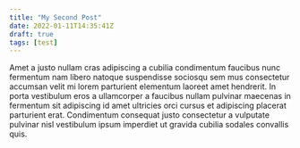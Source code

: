 ```yaml
---
title: "My Second Post"
date: 2022-01-11T14:35:41Z
draft: true
tags: [test]
---
```


Amet a justo nullam cras adipiscing a cubilia condimentum faucibus nunc fermentum nam libero natoque suspendisse sociosqu sem mus consectetur accumsan velit mi lorem parturient elementum laoreet amet hendrerit. In porta vestibulum eros a ullamcorper a faucibus nullam pulvinar maecenas in fermentum sit adipiscing id amet ultricies orci cursus et adipiscing placerat parturient erat. Condimentum consequat justo consectetur a vulputate pulvinar nisl vestibulum ipsum imperdiet ut gravida cubilia sodales convallis quis. 